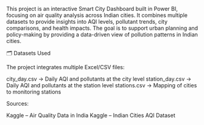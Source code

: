 This project is an interactive Smart City Dashboard built in Power BI, focusing on air quality analysis across Indian cities.
It combines multiple datasets to provide insights into AQI levels, pollutant trends, city comparisons, and health impacts.
The goal is to support urban planning and policy-making by providing a data-driven view of pollution patterns in Indian cities.

🗂️ Datasets Used

The project integrates multiple Excel/CSV files:

city_day.csv → Daily AQI and pollutants at the city level
station_day.csv → Daily AQI and pollutants at the station level
stations.csv → Mapping of cities to monitoring stations

Sources:

Kaggle – Air Quality Data in India
Kaggle – Indian Cities AQI Dataset
